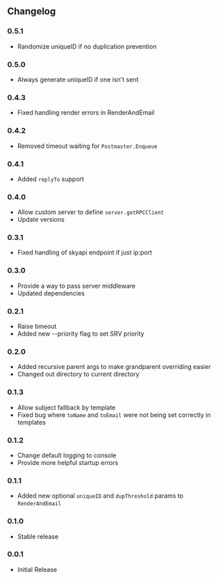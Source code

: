 ## Changelog ##

### 0.5.1 ###
* Randomize uniqueID if no duplication prevention

### 0.5.0 ###
* Always generate uniqueID if one isn't sent

### 0.4.3 ###
* Fixed handling render errors in RenderAndEmail

### 0.4.2 ###
* Removed timeout waiting for `Postmaster.Enqueue`

### 0.4.1 ###
* Added `replyTo` support

### 0.4.0 ###
* Allow custom server to define `server.getRPCClient`
* Update versions

### 0.3.1 ###
* Fixed handling of skyapi endpoint if just ip:port

### 0.3.0 ###
* Provide a way to pass server middleware
* Updated dependencies

### 0.2.1 ###
* Raise timeout
* Added new --priority flag to set SRV priority

### 0.2.0 ###
* Added recursive parent args to make grandparent overriding easier
* Changed out directory to current directory

### 0.1.3 ###
* Allow subject fallback by template
* Fixed bug where `toName` and `toEmail` were not being set correctly in
templates

### 0.1.2 ###
* Change default logging to console
* Provide more helpful startup errors

### 0.1.1 ###
* Added new optional `uniqueID` and `dupThreshold` params to `RenderAndEmail`

### 0.1.0 ###
* Stable release

### 0.0.1 ###
* Initial Release
